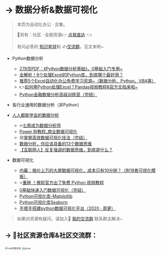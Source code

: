 # → 数据分析&数据可视化



> 本页为自动化办公 · 合集。
>
> 🎯另有：社区 · 全部资源👉 [点我直达](https://blog.csdn.net/weixin_42321517/article/details/113122547) 👈
>
> 有问必答的 [知识星球](https://mp.weixin.qq.com/s/PXNVFNsjAOgCmQ6QGalJPw)和 ✍️[交流群](https://mp.weixin.qq.com/s/CadAaJUTUlXmTxJAjFUfPQ)，见文末哟~



- Python数据分析
  - [278页PDF：《Python数据分析基础》，0基础入门专用~](https://mp.weixin.qq.com/s?__biz=MzI2Nzg5MjgyNg==&mid=2247489987&idx=3&sn=f3147773c995dd939a9dcf114d074b23&chksm=eaf6b8f6dd8131e0bcb562e20e58ad8c7a0b3fb286c94a65b80af2918009ac2f0e90d4ecd3b4&token=1256110927&lang=zh_CN#rd)
  - [全解析！9个处理Excel的Python库，到底哪个最好用？](http://mp.weixin.qq.com/s?__biz=MzI2Nzg5MjgyNg==&mid=2247489016&idx=1&sn=189adc7795cebc6e71543d6bbeebb735&chksm=eaf6b4cddd813ddb53f2db0e1e901e293569b2292179801dc73223799e5ea90d4dfe049b30a9#rd)
  - [推荐5个Excel自动化办公免费学习资源~（数据分析、Python、VBA等）](https://mp.weixin.qq.com/s/AsMD-SiMjDe6U5JO06qz0Q)
  - 👉[如何用Python处理Excel？Pandas视频教程&官方文档来啦~](https://mp.weixin.qq.com/s/v8GdZ1YpVSy-bwRZyo2n1g)
  - [Python金融数据分析高级训练营（完结）](https://www.bilibili.com/video/BV1Ut4y1i7wS)



- 各行业通用的数据分析（非Python）
- [人人都能学会的数据分析](https://t6.lagounews.com/mRFARfRncR6AD)
    - 🔥[七周成为数据分析师](https://www.acfun.cn/v/ac19843284)
    - [Power BI教程_商业数据可视化](https://www.acfun.cn/v/ac19838235)
    - 🉑[掌握高效数据可视化技法（完结）](https://www.acfun.cn/v/ac20848856)
    - [数据分析，你应该具备的13个数据思维](http://mp.weixin.qq.com/s?__biz=MzI2Nzg5MjgyNg==&mid=2247489601&idx=2&sn=e85439488bf98df090c2c9fd04aa38e9&chksm=eaf6b974dd813062e28723cbeb6aa1773092c190775781dbdc80c082911bf048a5afbf4b85a2#rd)
    - [【互联网人】反复强调的数据思维，到底是什么？](https://www.bilibili.com/video/BV1Nf4y1q7NC)



- 数据可视化
    - [内幕：报价上万的大屏数据可视化，成本只有10分钟？（附18套可视化模板）](https://www.bilibili.com/video/BV1Kz4y1r76w)
    - ⭐[重磅 ！微软官方出了免费 Python 视频教程](http://mp.weixin.qq.com/s?__biz=MzI2Nzg5MjgyNg==&mid=2247489780&idx=1&sn=ff00b3e4d5fed6edf1aea91425df2071&chksm=eaf6b9c1dd8130d70aba3251e09906232f430e015a7a7307b5a835efef9b62e38885175f482d#rd)
    - [0基础快速入门数据可视化（完结）](https://www.bilibili.com/video/BV19z4y167Tb)
    - [Python可视化库-Matplotlib](https://www.bilibili.com/video/BV1hZ4y1V7mU)
    - [Python可视化库Seaborn](https://www.bilibili.com/video/BV1dy4y1z71q)
    - [手摸手搭建python数据可视化平台（2020 · 周更）](https://www.bilibili.com/video/BV1zi4y1t7YU)







> 如果对资源有疑问，请加入🚸 [我的交流群](https://mp.weixin.qq.com/s/6cR5fMSCtdI5sJdWiDwhOA) 联系群主解决~



## → 🚀社区资源仓库&社区交流群：

<img src="https://img-blog.csdnimg.cn/20201231105911656.jpg?x-oss-process=image/watermark,type_ZmFuZ3poZW5naGVpdGk,shadow_10,text_aHR0cHM6Ly9ibG9nLmNzZG4ubmV0L3dlaXhpbl80MjMyMTUxNw==,size_16,color_FFFFFF,t_70#pic_center" alt="csdn资源仓库" style="zoom:50%;" />
<img src="https://img-blog.csdnimg.cn/20201230181619243.jpg?x-oss-process=image/watermark,type_ZmFuZ3poZW5naGVpdGk,shadow_10,text_aHR0cHM6Ly9ibG9nLmNzZG4ubmV0L3dlaXhpbl80MjMyMTUxNw==,size_16,color_FFFFFF,t_70#pic_center" alt="group" style="zoom: 50%;" />





